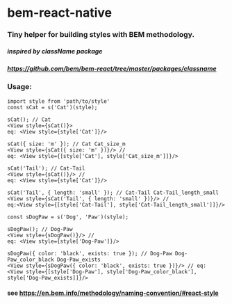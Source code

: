 # bem-react-native

### Tiny helper for building styles with BEM methodology. 

##### inspired by className package
##### https://github.com/bem/bem-react/tree/master/packages/classname

### Usage:
 
 ```import { s } from '@bem-react/classname';
 import style from 'path/to/style'
 const sCat = s('Cat')(style);
 
 sCat(); // Cat
 <View style={sCat()}>
 eq: <View style={style['Cat']}/>
 
 sCat({ size: 'm' }); // Cat Cat_size_m
 <View style={sCat({ size: 'm' })}/> // 
 eq: <View style={[style['Cat'], style['Cat_size_m']]}/>
 
 sCat('Tail'); // Cat-Tail
 <View style={sCat()}/> // 
 eq: <View style={style['Cat']}/>
 
 sCat('Tail', { length: 'small' }); // Cat-Tail Cat-Tail_length_small
 <View style={sCat('Tail', { length: 'small' })}/> // 
 eq:<View style={[style['Cat-Tail'], style['Cat-Tail_length_small']]}/>
 
 const sDogPaw = s('Dog', 'Paw')(style);
 
 sDogPaw(); // Dog-Paw
 <View style={sDogPaw()}/> // 
 eq: <View style={style['Dog-Paw']}/>
 
 sDogPaw({ color: 'black', exists: true }); // Dog-Paw Dog-Paw_color_black Dog-Paw_exists
 <View style={sDogPaw({ color: 'black', exists: true })}/> // eq:
 <View style={[style['Dog-Paw'], style['Dog-Paw_color_black'], style['Dog-Paw_exists]]}/>
 ```

 #### see https://en.bem.info/methodology/naming-convention/#react-style
